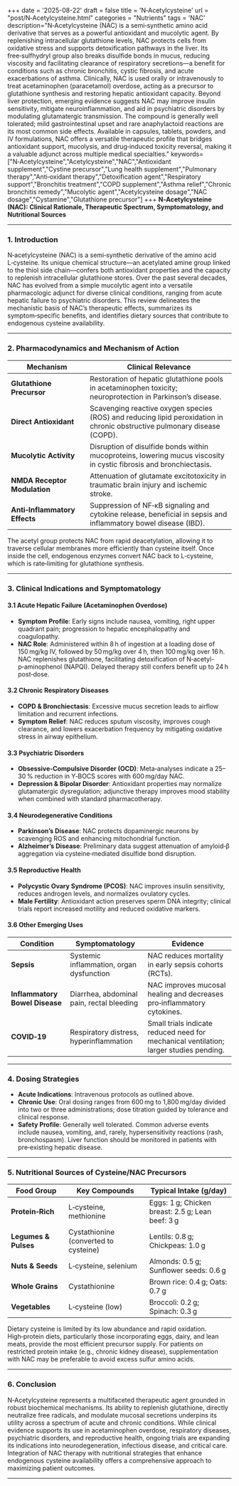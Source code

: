 +++
date = '2025-08-22'
draft = false
title = 'N‑Acetylcysteine'
url = "post/N‑Acetylcysteine.html"
categories = "Nutrients"
tags = 'NAC'
description="N‑Acetylcysteine (NAC) is a semi‑synthetic amino acid derivative that serves as a powerful antioxidant and mucolytic agent. By replenishing intracellular glutathione levels, NAC protects cells from oxidative stress and supports detoxification pathways in the liver. Its free‑sulfhydryl group also breaks disulfide bonds in mucus, reducing viscosity and facilitating clearance of respiratory secretions—a benefit for conditions such as chronic bronchitis, cystic fibrosis, and acute exacerbations of asthma. Clinically, NAC is used orally or intravenously to treat acetaminophen (paracetamol) overdose, acting as a precursor to glutathione synthesis and restoring hepatic antioxidant capacity. Beyond liver protection, emerging evidence suggests NAC may improve insulin sensitivity, mitigate neuroinflammation, and aid in psychiatric disorders by modulating glutamatergic transmission. The compound is generally well tolerated; mild gastrointestinal upset and rare anaphylactoid reactions are its most common side effects. Available in capsules, tablets, powders, and IV formulations, NAC offers a versatile therapeutic profile that bridges antioxidant support, mucolysis, and drug‑induced toxicity reversal, making it a valuable adjunct across multiple medical specialties."
keywords= ["N‑Acetylcysteine","Acetylcysteine","NAC","Antioxidant supplement","Cystine precursor","Lung health supplement","Pulmonary therapy","Anti‑oxidant therapy","Detoxification agent","Respiratory support","Bronchitis treatment","COPD supplement","Asthma relief","Chronic bronchitis remedy","Mucolytic agent","Acetylcysteine dosage","NAC dosage","Cystamine","Glutathione precursor"]
+++
**N‑Acetylcysteine (NAC): Clinical Rationale, Therapeutic Spectrum, Symptomatology, and Nutritional Sources**

---

### 1. Introduction

N‑acetylcysteine (NAC) is a semi‑synthetic derivative of the amino acid L‑cysteine. Its unique chemical structure—an acetylated amine group linked to the thiol side chain—confers both antioxidant properties and the capacity to replenish intracellular glutathione stores. Over the past several decades, NAC has evolved from a simple mucolytic agent into a versatile pharmacologic adjunct for diverse clinical conditions, ranging from acute hepatic failure to psychiatric disorders. This review delineates the mechanistic basis of NAC’s therapeutic effects, summarizes its symptom‑specific benefits, and identifies dietary sources that contribute to endogenous cysteine availability.

---

### 2. Pharmacodynamics and Mechanism of Action

| Mechanism | Clinical Relevance |
|-----------|--------------------|
| **Glutathione Precursor** | Restoration of hepatic glutathione pools in acetaminophen toxicity; neuroprotection in Parkinson’s disease. |
| **Direct Antioxidant** | Scavenging reactive oxygen species (ROS) and reducing lipid peroxidation in chronic obstructive pulmonary disease (COPD). |
| **Mucolytic Activity** | Disruption of disulfide bonds within mucoproteins, lowering mucus viscosity in cystic fibrosis and bronchiectasis. |
| **NMDA Receptor Modulation** | Attenuation of glutamate excitotoxicity in traumatic brain injury and ischemic stroke. |
| **Anti‑Inflammatory Effects** | Suppression of NF‑κB signaling and cytokine release, beneficial in sepsis and inflammatory bowel disease (IBD). |

The acetyl group protects NAC from rapid deacetylation, allowing it to traverse cellular membranes more efficiently than cysteine itself. Once inside the cell, endogenous enzymes convert NAC back to L‑cysteine, which is rate‑limiting for glutathione synthesis.

---

### 3. Clinical Indications and Symptomatology

#### 3.1 Acute Hepatic Failure (Acetaminophen Overdose)

- **Symptom Profile**: Early signs include nausea, vomiting, right upper quadrant pain; progression to hepatic encephalopathy and coagulopathy.
- **NAC Role**: Administered within 8 h of ingestion at a loading dose of 150 mg/kg IV, followed by 50 mg/kg over 4 h, then 100 mg/kg over 16 h. NAC replenishes glutathione, facilitating detoxification of N‑acetyl-p‑aminophenol (NAPQI). Delayed therapy still confers benefit up to 24 h post‑dose.

#### 3.2 Chronic Respiratory Diseases

- **COPD & Bronchiectasis**: Excessive mucus secretion leads to airflow limitation and recurrent infections.
- **Symptom Relief**: NAC reduces sputum viscosity, improves cough clearance, and lowers exacerbation frequency by mitigating oxidative stress in airway epithelium.

#### 3.3 Psychiatric Disorders

- **Obsessive‑Compulsive Disorder (OCD)**: Meta‑analyses indicate a 25–30 % reduction in Y‑BOCS scores with 600 mg/day NAC.
- **Depression & Bipolar Disorder**: Antioxidant properties may normalize glutamatergic dysregulation; adjunctive therapy improves mood stability when combined with standard pharmacotherapy.

#### 3.4 Neurodegenerative Conditions

- **Parkinson’s Disease**: NAC protects dopaminergic neurons by scavenging ROS and enhancing mitochondrial function.
- **Alzheimer’s Disease**: Preliminary data suggest attenuation of amyloid‑β aggregation via cysteine‑mediated disulfide bond disruption.

#### 3.5 Reproductive Health

- **Polycystic Ovary Syndrome (PCOS)**: NAC improves insulin sensitivity, reduces androgen levels, and normalizes ovulatory cycles.
- **Male Fertility**: Antioxidant action preserves sperm DNA integrity; clinical trials report increased motility and reduced oxidative markers.

#### 3.6 Other Emerging Uses

| Condition | Symptomatology | Evidence |
|-----------|----------------|----------|
| **Sepsis** | Systemic inflammation, organ dysfunction | NAC reduces mortality in early sepsis cohorts (RCTs). |
| **Inflammatory Bowel Disease** | Diarrhea, abdominal pain, rectal bleeding | NAC improves mucosal healing and decreases pro‑inflammatory cytokines. |
| **COVID‑19** | Respiratory distress, hyperinflammation | Small trials indicate reduced need for mechanical ventilation; larger studies pending. |

---

### 4. Dosing Strategies

- **Acute Indications**: Intravenous protocols as outlined above.
- **Chronic Use**: Oral dosing ranges from 600 mg to 1,800 mg/day divided into two or three administrations; dose titration guided by tolerance and clinical response.
- **Safety Profile**: Generally well tolerated. Common adverse events include nausea, vomiting, and, rarely, hypersensitivity reactions (rash, bronchospasm). Liver function should be monitored in patients with pre‑existing hepatic disease.

---

### 5. Nutritional Sources of Cysteine/NAC Precursors

| Food Group | Key Compounds | Typical Intake (g/day) |
|------------|---------------|------------------------|
| **Protein‑Rich** | L‑cysteine, methionine | Eggs: 1 g; Chicken breast: 2.5 g; Lean beef: 3 g |
| **Legumes & Pulses** | Cystathionine (converted to cysteine) | Lentils: 0.8 g; Chickpeas: 1.0 g |
| **Nuts & Seeds** | L‑cysteine, selenium | Almonds: 0.5 g; Sunflower seeds: 0.6 g |
| **Whole Grains** | Cystathionine | Brown rice: 0.4 g; Oats: 0.7 g |
| **Vegetables** | L‑cysteine (low) | Broccoli: 0.2 g; Spinach: 0.3 g |

Dietary cysteine is limited by its low abundance and rapid oxidation. High‑protein diets, particularly those incorporating eggs, dairy, and lean meats, provide the most efficient precursor supply. For patients on restricted protein intake (e.g., chronic kidney disease), supplementation with NAC may be preferable to avoid excess sulfur amino acids.

---

### 6. Conclusion

N‑Acetylcysteine represents a multifaceted therapeutic agent grounded in robust biochemical mechanisms. Its ability to replenish glutathione, directly neutralize free radicals, and modulate mucosal secretions underpins its utility across a spectrum of acute and chronic conditions. While clinical evidence supports its use in acetaminophen overdose, respiratory diseases, psychiatric disorders, and reproductive health, ongoing trials are expanding its indications into neurodegeneration, infectious disease, and critical care. Integration of NAC therapy with nutritional strategies that enhance endogenous cysteine availability offers a comprehensive approach to maximizing patient outcomes.

---
        
